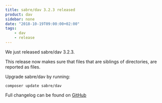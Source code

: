 ```yaml
---
title: sabre/dav 3.2.3 released
product: dav
sidebar: none
date: "2018-10-19T09:00:00+02:00"
tags:
    - dav
    - release
---
```


We just released sabre/dav 3.2.3.

This release now makes sure that files that are siblings of directories, are reported as files.

Upgrade sabre/dav by running:

    composer update sabre/dav

Full changelog can be found on [GitHub][1]

[1]: https://github.com/sabre-io/dav/blob/3.2.3/CHANGELOG.md
